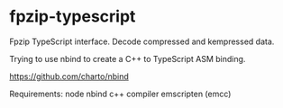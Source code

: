 # fpzip-typescript
Fpzip TypeScript interface. Decode compressed and kempressed data.


Trying to use nbind to create a C++ to TypeScript ASM binding.

https://github.com/charto/nbind

Requirements:
	node
	nbind
	c++ compiler
	emscripten (emcc)



